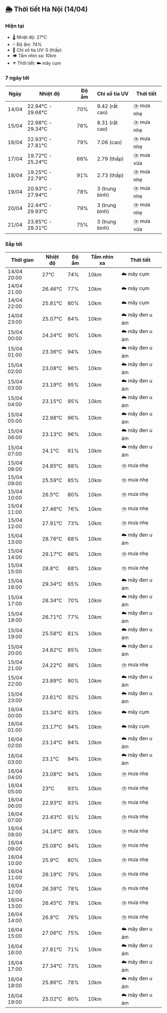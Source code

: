 ## 🌦️ Thời tiết Hà Nội (14/04)

### Hiện tại

- 🌡️ Nhiệt độ: 27℃
- 💦 Độ ẩm: 74%
- 🌟 Chỉ số tia UV: 0 (thấp)
- 👁️ Tầm nhìn xa: 10km
- ☂️ Thời tiết: ☁️ mây cụm

### 7 ngày tới

| Ngày | Nhiệt độ | Độ ẩm | Chỉ số tia UV | Thời tiết |
| --- | --- | --- | --- | --- |
| 14/04 | 22.94℃ - 29.66℃ | 70% | 9.42 (rất cao) | ⛈️ mưa nhẹ |
| 15/04 | 22.98℃ - 29.34℃ | 76% | 8.31 (rất cao) | ⛈️ mưa nhẹ |
| 16/04 | 22.93℃ - 27.81℃ | 79% | 7.06 (cao) | ⛈️ mưa nhẹ |
| 17/04 | 19.72℃ - 25.24℃ | 66% | 2.79 (thấp) | ⛈️ mưa vừa |
| 18/04 | 19.25℃ - 22.79℃ | 91% | 2.73 (thấp) | ⛈️ mưa nhẹ |
| 19/04 | 20.93℃ - 27.94℃ | 78% | 3 (trung bình) | ⛈️ mưa nhẹ |
| 20/04 | 22.44℃ - 29.93℃ | 79% | 3 (trung bình) | ⛈️ mưa nhẹ |
| 21/04 | 23.85℃ - 29.31℃ | 75% | 3 (trung bình) | ⛈️ mưa vừa |

### Sắp tới

| Thời gian | Nhiệt độ | Độ ẩm | Tầm nhìn xa | Thời tiết |
| --- | --- | --- | --- | --- |
| 14/04 20:00 | 27℃ | 74% | 10km | ☁️ mây cụm |
| 14/04 21:00 | 26.46℃ | 77% | 10km | ☁️ mây cụm |
| 14/04 22:00 | 25.81℃ | 80% | 10km | ☁️ mây cụm |
| 14/04 23:00 | 25.07℃ | 84% | 10km | ☁️ mây đen u ám |
| 15/04 00:00 | 24.24℃ | 90% | 10km | ☁️ mây đen u ám |
| 15/04 01:00 | 23.36℃ | 94% | 10km | ☁️ mây đen u ám |
| 15/04 02:00 | 23.08℃ | 96% | 10km | ☁️ mây đen u ám |
| 15/04 03:00 | 23.19℃ | 95% | 10km | ☁️ mây đen u ám |
| 15/04 04:00 | 23.15℃ | 95% | 10km | ☁️ mây đen u ám |
| 15/04 05:00 | 22.98℃ | 96% | 10km | ☁️ mây đen u ám |
| 15/04 06:00 | 23.13℃ | 96% | 10km | ☁️ mây đen u ám |
| 15/04 07:00 | 24.1℃ | 91% | 10km | ☁️ mây đen u ám |
| 15/04 08:00 | 24.85℃ | 88% | 10km | ⛈️ mưa nhẹ |
| 15/04 09:00 | 25.59℃ | 85% | 10km | ⛈️ mưa nhẹ |
| 15/04 10:00 | 26.5℃ | 80% | 10km | ⛈️ mưa nhẹ |
| 15/04 11:00 | 27.46℃ | 76% | 10km | ⛈️ mưa nhẹ |
| 15/04 12:00 | 27.91℃ | 73% | 10km | ⛈️ mưa nhẹ |
| 15/04 13:00 | 28.76℃ | 68% | 10km | ☁️ mây đen u ám |
| 15/04 14:00 | 29.17℃ | 66% | 10km | ⛈️ mưa nhẹ |
| 15/04 15:00 | 28.8℃ | 68% | 10km | ⛈️ mưa nhẹ |
| 15/04 16:00 | 29.34℃ | 65% | 10km | ☁️ mây đen u ám |
| 15/04 17:00 | 28.34℃ | 70% | 10km | ☁️ mây đen u ám |
| 15/04 18:00 | 26.71℃ | 77% | 10km | ☁️ mây đen u ám |
| 15/04 19:00 | 25.58℃ | 81% | 10km | ☁️ mây đen u ám |
| 15/04 20:00 | 24.82℃ | 85% | 10km | ☁️ mây đen u ám |
| 15/04 21:00 | 24.22℃ | 88% | 10km | ⛈️ mưa nhẹ |
| 15/04 22:00 | 23.89℃ | 90% | 10km | ☁️ mây đen u ám |
| 15/04 23:00 | 23.61℃ | 92% | 10km | ☁️ mây đen u ám |
| 16/04 00:00 | 23.34℃ | 93% | 10km | ☁️ mây cụm |
| 16/04 01:00 | 23.17℃ | 94% | 10km | ☁️ mây cụm |
| 16/04 02:00 | 23.14℃ | 94% | 10km | ☁️ mây đen u ám |
| 16/04 03:00 | 23.1℃ | 94% | 10km | ☁️ mây đen u ám |
| 16/04 04:00 | 23.08℃ | 94% | 10km | ⛈️ mưa nhẹ |
| 16/04 05:00 | 23℃ | 93% | 10km | ⛈️ mưa nhẹ |
| 16/04 06:00 | 22.93℃ | 93% | 10km | ⛈️ mưa nhẹ |
| 16/04 07:00 | 23.43℃ | 91% | 10km | ⛈️ mưa nhẹ |
| 16/04 08:00 | 24.18℃ | 88% | 10km | ⛈️ mưa nhẹ |
| 16/04 09:00 | 25.08℃ | 84% | 10km | ⛈️ mưa nhẹ |
| 16/04 10:00 | 25.9℃ | 80% | 10km | ⛈️ mưa nhẹ |
| 16/04 11:00 | 26.19℃ | 79% | 10km | ⛈️ mưa nhẹ |
| 16/04 12:00 | 26.38℃ | 78% | 10km | ⛈️ mưa nhẹ |
| 16/04 13:00 | 26.45℃ | 78% | 10km | ⛈️ mưa nhẹ |
| 16/04 14:00 | 26.8℃ | 76% | 10km | ⛈️ mưa nhẹ |
| 16/04 15:00 | 27.06℃ | 75% | 10km | ☁️ mây đen u ám |
| 16/04 16:00 | 27.81℃ | 71% | 10km | ☁️ mây đen u ám |
| 16/04 17:00 | 27.34℃ | 73% | 10km | ☁️ mây đen u ám |
| 16/04 18:00 | 25.86℃ | 78% | 10km | ☁️ mây đen u ám |
| 16/04 19:00 | 25.02℃ | 80% | 10km | ☁️ mây đen u ám |
